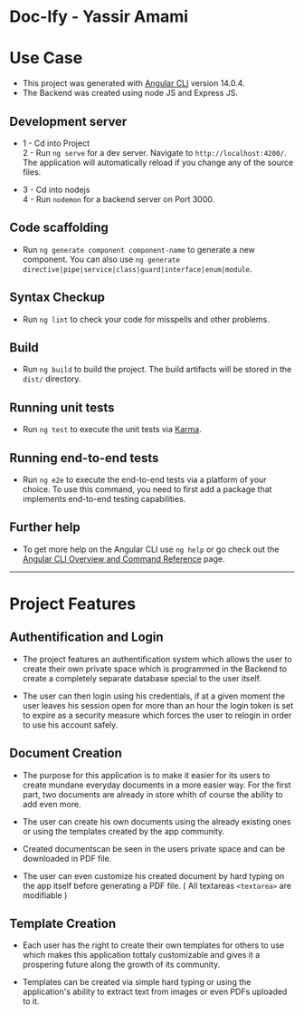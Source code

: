# Doc-Ify - Yassir Amami

# Use Case

- This project was generated with [Angular CLI](https://github.com/angular/angular-cli) version 14.0.4.  
- The Backend was created using node JS and Express JS.  

## Development server

- 1 - Cd into Project  
2 - Run `ng serve` for a dev server. Navigate to `http://localhost:4200/`. The application will automatically reload if you change any of the source files.

- 3 - Cd into nodejs  
4 - Run `nodemon` for a backend server on Port 3000.

## Code scaffolding

- Run `ng generate component component-name` to generate a new component. You can also use `ng generate directive|pipe|service|class|guard|interface|enum|module`.

## Syntax Checkup

- Run `ng lint` to check your code for misspells and other problems.

## Build

- Run `ng build` to build the project. The build artifacts will be stored in the `dist/` directory.

## Running unit tests

- Run `ng test` to execute the unit tests via [Karma](https://karma-runner.github.io).

## Running end-to-end tests

- Run `ng e2e` to execute the end-to-end tests via a platform of your choice. To use this command, you need to first add a package that implements end-to-end testing capabilities.

## Further help

- To get more help on the Angular CLI use `ng help` or go check out the [Angular CLI Overview and Command Reference](https://angular.io/cli) page.

___  

# Project Features

## Authentification and Login

- The project features an authentification system which allows the user to create their own private space which is programmed in the Backend to create a completely separate database special to the user itself.

- The user can then login using his credentials, if at a given moment the user leaves his session open for more than an hour the login token is set to expire as a security measure which forces the user to relogin in order to use his account safely.

## Document Creation

- The purpose for this application is to make it easier for its users to create mundane everyday documents in a more easier way. For the first part, two documents are already in store whith of course the ability to add even more.

- The user can create his own documents using the already existing ones or using the templates created by the app community.

- Created documentscan be seen in the users private space and can be downloaded in PDF file.

- The user can even customize his created document by hard typing on the app itself before generating a PDF file. ( All textareas `<textarea>` are modifiable )

## Template Creation

- Each user has the right to create their own templates for others to use which makes this application tottaly customizable and gives it a prospering future along the growth of its community.

- Templates can be created via simple hard typing or using the application's ability to extract text from images or even PDFs uploaded to it.